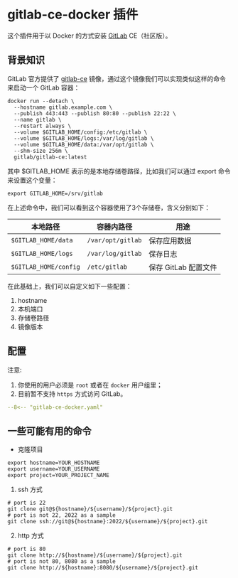 # gitlab-ce-docker 插件

这个插件用于以 Docker 的方式安装 [GitLab](https://about.gitlab.com/) CE（社区版）。

## 背景知识

GitLab 官方提供了 [gitlab-ce](https://registry.hub.docker.com/r/gitlab/gitlab-ce) 镜像，通过这个镜像我们可以实现类似这样的命令来启动一个 GitLab 容器：

```shell
docker run --detach \
  --hostname gitlab.example.com \
  --publish 443:443 --publish 80:80 --publish 22:22 \
  --name gitlab \
  --restart always \
  --volume $GITLAB_HOME/config:/etc/gitlab \
  --volume $GITLAB_HOME/logs:/var/log/gitlab \
  --volume $GITLAB_HOME/data:/var/opt/gitlab \
  --shm-size 256m \
  gitlab/gitlab-ce:latest
```

其中 $GITLAB_HOME 表示的是本地存储卷路径，比如我们可以通过 export 命令来设置这个变量：

```shell
export GITLAB_HOME=/srv/gitlab
```

在上述命令中，我们可以看到这个容器使用了3个存储卷，含义分别如下：

| 本地路径               | 容器内路径          | 用途               |
| --------------------- | ----------------- | ----------------- |
| `$GITLAB_HOME/data`   | `/var/opt/gitlab` | 保存应用数据        |
| `$GITLAB_HOME/logs`   | `/var/log/gitlab` | 保存日志            |
| `$GITLAB_HOME/config` | `/etc/gitlab`     | 保存 GitLab 配置文件 |

在此基础上，我们可以自定义如下一些配置：

1. hostname
2. 本机端口
3. 存储卷路径
4. 镜像版本

## 配置

注意: 
1. 你使用的用户必须是 `root` 或者在 `docker` 用户组里；
2. 目前暂不支持 `https` 方式访问 GitLab。

```yaml
--8<-- "gitlab-ce-docker.yaml"
```

## 一些可能有用的命令

- 克隆项目

```shell
export hostname=YOUR_HOSTNAME
export username=YOUR_USERNAME
export project=YOUR_PROJECT_NAME
```

1. ssh 方式

```shell
# port is 22
git clone git@${hostname}/${username}/${project}.git
# port is not 22, 2022 as a sample
git clone ssh://git@${hostname}:2022/${username}/${project}.git
```

2. http 方式

```shell
# port is 80
git clone http://${hostname}/${username}/${project}.git
# port is not 80, 8080 as a sample
git clone http://${hostname}:8080/${username}/${project}.git
```
